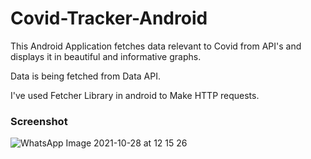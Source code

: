 # Covid-Tracker-Android
This Android Application fetches data relevant to Covid from API's and displays it in beautiful and informative graphs.

Data is being fetched from Data API.

I've used Fetcher Library in android to Make HTTP requests.

### Screenshot
![WhatsApp Image 2021-10-28 at 12 15 26](https://user-images.githubusercontent.com/71772683/139201936-acd63187-7602-4816-a352-1513da93f0a3.jpeg)
